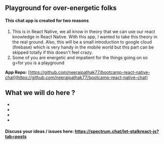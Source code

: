 ## Playground for over-energetic folks

#### This chat app is created for two reasons
1. This is in React Native, we all know in theory that we can use our react knowledge in React Native. With this app, I wanted to take this theory in the real ground. Also, this will be a small introduction to google cloud (firebase) which is very handy in the mobile world but this part can be skipped totally if this doesn't feel crazy.  
2. Some of you are energetic and impatient for the things going on so g=for you is a playground

**App Repo:**  [https://github.com/neerajpathak77/bootcamp-react-native-chat](https://github.com/neerajpathak77/bootcamp-react-native-chat)

What we will do here ?
  -
  -
  -
  -
  -

#### Discuss your ideas / issues here: https://spectrum.chat/let-stalkreact-js?tab=posts

